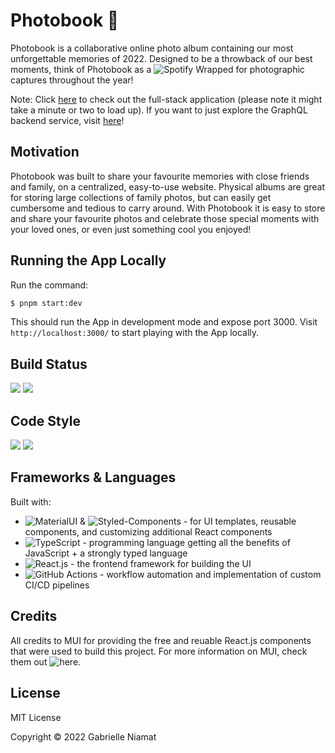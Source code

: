 # Photobook 📸

Photobook is a collaborative online photo album containing our most unforgettable memories of 2022. Designed to be a throwback of our best moments, think of Photobook as a ![Spotify Wrapped](https://www.spotify.com/ca-en/wrapped/) for photographic captures throughout the year!

Note: Click [here](https://photobook-fe.herokuapp.com/) to check out the full-stack application (please note it might take a minute or two to load up). If you want to just explore the GraphQL backend service, visit [here](https://photobook-be.herokuapp.com/)!

## Motivation

Photobook was built to share your favourite memories with close friends and family, on a centralized, easy-to-use website. Physical albums are great for storing large collections of family photos, but can easily get cumbersome and tedious to carry around. With Photobook it is easy to store and share your favourite photos and celebrate those special moments with your loved ones, or even just something cool you enjoyed!

## Running the App Locally
Run the command:

```bash
$ pnpm start:dev

```
This should run the App in development mode and expose port 3000. Visit `http://localhost:3000/` to start playing with the App locally.


## Build Status

![](https://github.com/pidgey0403/photobook-frontend/actions/workflows/CI.yml/badge.svg)
![](https://github.com/pidgey0403/photobook-backend/actions/workflows/ci.yml/badge.svg)

## Code Style

<a href="https://prettier.io/"><img src="https://img.shields.io/badge/formatter-prettier-blue.svg"></a>
<a href="https://eslint.org/"><img src="https://img.shields.io/badge/linter-eslint-blue.svg"></a>


## Frameworks & Languages

Built with:

-   ![MaterialUI](https://mui.com/) & ![Styled-Components](https://styled-components.com/) - for UI templates, reusable components, and customizing additional React components
-   ![TypeScript](https://www.typescriptlang.org/) - programming language getting all the benefits of JavaScript + a strongly typed language
-   ![React.js](https://reactjs.org/) - the frontend framework for building the UI
-   ![GitHub Actions](https://github.com/features/actions) - workflow automation and implementation of custom CI/CD pipelines

## Credits

All credits to MUI for providing the free and reuable React.js components that were used to build this project.
For more information on MUI, check them out ![here](https://mui.com/).

## License

MIT License

Copyright © 2022 Gabrielle Niamat
